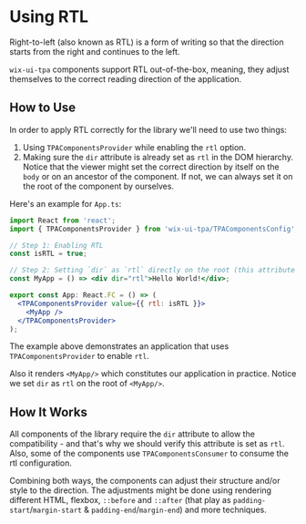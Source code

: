 # Using RTL

Right-to-left (also known as RTL) is a form of writing so that the direction starts from the right and continues to the left.

`wix-ui-tpa` components support RTL out-of-the-box, meaning, they adjust themselves to the correct reading direction of the application.

## How to Use

In order to apply RTL correctly for the library we'll need to use two things:

1. Using `TPAComponentsProvider` while enabling the `rtl` option.
2. Making sure the `dir` attribute is already set as `rtl` in the DOM hierarchy. Notice that the viewer might set the correct direction by itself on the `body` or on an ancestor of the component. If not, we can always set it on the root of the component by ourselves.

Here's an example for `App.ts`:

```jsx
import React from 'react';
import { TPAComponentsProvider } from 'wix-ui-tpa/TPAComponentsConfig';

// Step 1: Enabling RTL
const isRTL = true;

// Step 2: Setting `dir` as `rtl` directly on the root (this attribute could also come from the viewer, so check it before setting)
const MyApp = () => <div dir="rtl">Hello World!</div>;

export const App: React.FC = () => (
  <TPAComponentsProvider value={{ rtl: isRTL }}>
    <MyApp />
  </TPAComponentsProvider>
);
```

The example above demonstrates an application that uses `TPAComponentsProvider` to enable `rtl`.

Also it renders `<MyApp/>` which constitutes our application in practice. Notice we set `dir` as `rtl` on the root of `<MyApp/>`.

## How It Works

All components of the library require the `dir` attribute to allow the compatibility - and that's why we should verify this attribute is set as `rtl`. Also, some of the components use `TPAComponentsConsumer` to consume the rtl configuration.

Combining both ways, the components can adjust their structure and/or style to the direction. The adjustments might be done using rendering different HTML, flexbox, `::before` and `::after` (that play as `padding-start`/`margin-start` & `padding-end`/`margin-end`) and more techniques.
